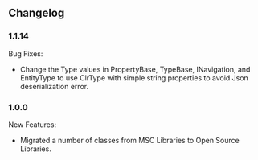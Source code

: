 ﻿## Changelog

### 1.1.14
Bug Fixes:
* Change the Type values in PropertyBase, TypeBase, INavigation, and EntityType to use ClrType with simple string properties to avoid Json deserialization error.

### 1.0.0
New Features:
* Migrated a number of classes from MSC Libraries to Open Source Libraries.
